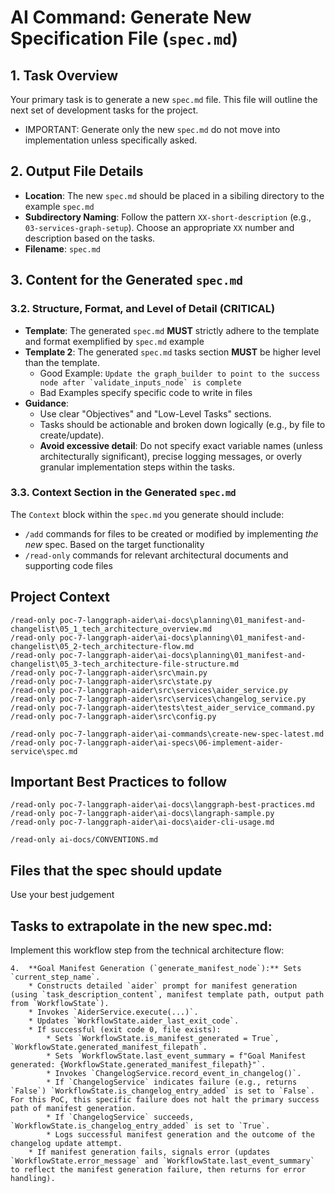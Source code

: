# AI Command: Generate New Specification File (`spec.md`)

## 1. Task Overview
Your primary task is to generate a new `spec.md` file. This file will outline the next set of development tasks for the project.  
- IMPORTANT: Generate only the new `spec.md` do not move into implementation unless specifically asked.

## 2. Output File Details
- **Location**: The new `spec.md` should be placed in a sibiling directory to the example `spec.md`
- **Subdirectory Naming**: Follow the pattern `XX-short-description` (e.g., `03-services-graph-setup`). Choose an appropriate `XX` number and description based on the tasks.
- **Filename**: `spec.md` 

## 3. Content for the Generated `spec.md`

### 3.2. Structure, Format, and Level of Detail **(CRITICAL)**
- **Template**: The generated `spec.md` **MUST** strictly adhere to the template and format exemplified by `spec.md` example
- **Template 2**: The generated `spec.md` tasks section **MUST** be higher level than the template. 
  - Good Example: ``` Update the graph_builder to point to the success node after `validate_inputs_node` is complete ```
  - Bad Examples specify specific code to write in files
- **Guidance**:
    - Use clear "Objectives" and "Low-Level Tasks" sections.
    - Tasks should be actionable and broken down logically (e.g., by file to create/update).
    - **Avoid excessive detail**: Do not specify exact variable names (unless architecturally significant), precise logging messages, or overly granular implementation steps within the tasks. 

### 3.3. Context Section in the Generated `spec.md`
The `Context` block within the `spec.md` you generate should include:
- `/add` commands for files to be created or modified by implementing *the new* spec. Based on the target functionality
- `/read-only` commands for relevant architectural documents and supporting code files

## Project Context

```
/read-only poc-7-langgraph-aider\ai-docs\planning\01_manifest-and-changelist\05_1_tech_architecture_overview.md      
/read-only poc-7-langgraph-aider\ai-docs\planning\01_manifest-and-changelist\05_2-tech_architecture-flow.md
/read-only poc-7-langgraph-aider\ai-docs\planning\01_manifest-and-changelist\05_3-tech_architecture-file-structure.md
/read-only poc-7-langgraph-aider\src\main.py
/read-only poc-7-langgraph-aider\src\state.py
/read-only poc-7-langgraph-aider\src\services\aider_service.py
/read-only poc-7-langgraph-aider\src\services\changelog_service.py
/read-only poc-7-langgraph-aider\tests\test_aider_service_command.py
/read-only poc-7-langgraph-aider\src\config.py

/read-only poc-7-langgraph-aider\ai-commands\create-new-spec-latest.md
/read-only poc-7-langgraph-aider\ai-specs\06-implement-aider-service\spec.md
```  

## Important Best Practices to follow
```
/read-only poc-7-langgraph-aider\ai-docs\langgraph-best-practices.md
/read-only poc-7-langgraph-aider\ai-docs\langraph-sample.py
/read-only poc-7-langgraph-aider\ai-docs\aider-cli-usage.md

/read-only ai-docs/CONVENTIONS.md
```

## Files that the spec should update

Use your best judgement

## Tasks to extrapolate in the new spec.md: 

Implement this workflow step from the technical architecture flow:

```
4.  **Goal Manifest Generation (`generate_manifest_node`):** Sets `current_step_name`.
    * Constructs detailed `aider` prompt for manifest generation (using `task_description_content`, manifest template path, output path from `WorkflowState`).
    * Invokes `AiderService.execute(...)`.
    * Updates `WorkflowState.aider_last_exit_code`.
    * If successful (exit code 0, file exists):
        * Sets `WorkflowState.is_manifest_generated = True`, `WorkflowState.generated_manifest_filepath`.
        * Sets `WorkflowState.last_event_summary = f"Goal Manifest generated: {WorkflowState.generated_manifest_filepath}"`.
        * Invokes `ChangelogService.record_event_in_changelog()`. 
        * If `ChangelogService` indicates failure (e.g., returns `False`) `WorkflowState.is_changelog_entry_added` is set to `False`. For this PoC, this specific failure does not halt the primary success path of manifest generation.
        * If `ChangelogService` succeeds, `WorkflowState.is_changelog_entry_added` is set to `True`.
        * Logs successful manifest generation and the outcome of the changelog update attempt.
    * If manifest generation fails, signals error (updates `WorkflowState.error_message` and `WorkflowState.last_event_summary` to reflect the manifest generation failure, then returns for error handling).
```
